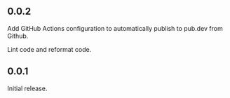 ## 0.0.2

Add GitHub Actions configuration to automatically publish to pub.dev from Github.

Lint code and reformat code.

## 0.0.1

Initial release.
